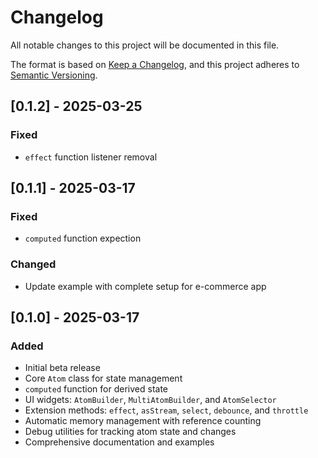 # Changelog

All notable changes to this project will be documented in this file.

The format is based on [Keep a Changelog](https://keepachangelog.com/en/1.1.0/), and this project adheres to [Semantic Versioning](https://semver.org/spec/v2.0.0.html).

## [0.1.2] - 2025-03-25

### Fixed

- `effect` function listener removal

## [0.1.1] - 2025-03-17

### Fixed

- `computed` function expection

### Changed

- Update example with complete setup for e-commerce app

## [0.1.0] - 2025-03-17

### Added

- Initial beta release
- Core `Atom` class for state management
- `computed` function for derived state
- UI widgets: `AtomBuilder`, `MultiAtomBuilder`, and `AtomSelector`
- Extension methods: `effect`, `asStream`, `select`, `debounce`, and `throttle`
- Automatic memory management with reference counting
- Debug utilities for tracking atom state and changes
- Comprehensive documentation and examples
